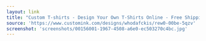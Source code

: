 ```yaml
---
layout: link
title: "Custom T-shirts - Design Your Own T-Shirts Online - Free Shipping!"
source: 'https://www.customink.com/designs/whodafckis/rew0-00be-5qzv'
screenshot: 'screenshots/00156001-1967-4508-a6e0-ec503270c4bc.jpg'
---
```


